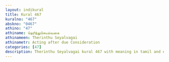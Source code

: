 ```yaml
---
layout: indikural
title: Kural 467
kuralno: "467"
abskno: "0467"
athino: "47"
athiname: தெரிந்துசெயல்வகை
athinameen: Therinthu Seyalvagai
athinametr: Acting after due Consideration
categories: [47]
description: Therinthu Seyalvagai kural 467 with meaning in tamil and english 
---
```


